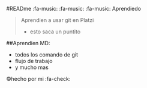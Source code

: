 #READme :fa-music: :fa-music: :fa-music:
Aprendiedo
>Aprendien a usar git en Platzi
>- esto saca un puntito

##Aprendien MD:
* todos los comando de git
* flujo de trabajo
* y mucho mas

&copy;hecho por mi :fa-check:
